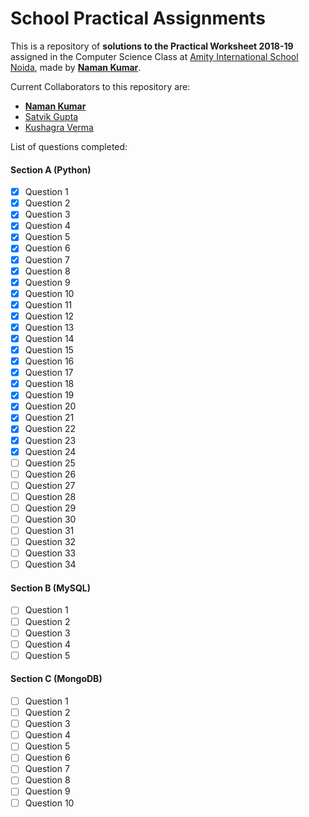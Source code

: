 # School Practical Assignments
This is a repository of **solutions to the Practical Worksheet 2018-19** assigned in the Computer Science Class at [Amity International School Noida](http://www.amity.edu/ais/noida/), made by [**Naman Kumar**](http://github.com/namancode).

Current Collaborators to this repository are:
* [**Naman Kumar**](https://github.com/namancode)
* [Satvik Gupta](https://github.com/satvikg2002)
* [Kushagra Verma](https://github.com/kushagraVerma)

List of questions completed:
#### Section A (Python)
- [x] Question 1
- [x] Question 2
- [x] Question 3
- [x] Question 4
- [x] Question 5
- [x] Question 6
- [x] Question 7
- [x] Question 8
- [x] Question 9
- [x] Question 10
- [x] Question 11
- [x] Question 12
- [x] Question 13
- [x] Question 14
- [x] Question 15
- [x] Question 16
- [x] Question 17
- [x] Question 18
- [x] Question 19
- [x] Question 20
- [x] Question 21
- [x] Question 22
- [x] Question 23
- [x] Question 24
- [ ] Question 25
- [ ] Question 26
- [ ] Question 27
- [ ] Question 28
- [ ] Question 29
- [ ] Question 30
- [ ] Question 31
- [ ] Question 32
- [ ] Question 33
- [ ] Question 34

#### Section B (MySQL)
- [ ] Question 1
- [ ] Question 2
- [ ] Question 3
- [ ] Question 4
- [ ] Question 5

#### Section C (MongoDB)
- [ ] Question 1
- [ ] Question 2
- [ ] Question 3
- [ ] Question 4
- [ ] Question 5
- [ ] Question 6
- [ ] Question 7
- [ ] Question 8
- [ ] Question 9
- [ ] Question 10
